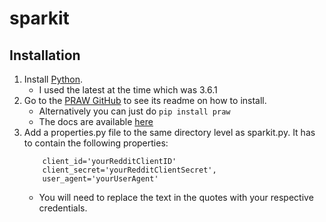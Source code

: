 # sparkit

## Installation
1. Install [Python](https://www.python.org/downloads/). 
	- I used the latest at the time which was 3.6.1
2. Go to the [PRAW GitHub](https://github.com/praw-dev/praw) to see its readme on how to install.
	- Alternatively you can just do `pip install praw`
	- The docs are available [here](https://praw.readthedocs.io/en/latest/)
3. Add a properties.py file to the same directory level as sparkit.py. It has to contain the following properties:
	```
		client_id='yourRedditClientID'
		client_secret='yourRedditClientSecret',
		user_agent='yourUserAgent'
	```
	- You will need to replace the text in the quotes with your respective credentials.
